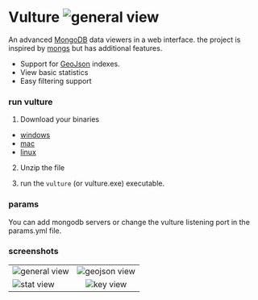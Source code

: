 # Vulture ![general view](https://bytebucket.org/damyot/vulture/raw/default/client/images/vulture.svg)

An advanced [MongoDB](http://www.mongodb.org/) data viewers in a web interface.  the
project is inspired by [mongs](http://whit537.org/mongs/) but has additional features.

*   Support for [GeoJson](http://geojson.org/) indexes.
*   View basic statistics
*   Easy filtering support

### run vulture

1.  Download your binaries
   *  [windows](https://bitbucket.org/damyot/vulture/downloads/vulture_1.0.0-vulture_windows_amd64.zip)
   *  [mac](https://bitbucket.org/damyot/vulture/downloads/vulture_1.0.0-vulture_darwin_amd64.zip)
   *  [linux](https://bitbucket.org/damyot/vulture/downloads/vulture_1.0.0-vulture_linux_amd64.tar.gz)

2.  Unzip the file

3.  run the `vulture` (or vulture.exe) executable.


### params

You can add mongodb servers or change the vulture listening port in the params.yml
file. 


### screenshots

|                                |                               |
| ------------------------------ |:-----------------------------:|
| ![general view][general_view]  | ![geojson view][geojson_view] |
| ![stat view][stats_view]  | ![key view][key_view] |









[general_view]: https://bytebucket.org/damyot/vulture/raw/default/screenshots/general.png
[geojson_view]: https://bytebucket.org/damyot/vulture/raw/default/screenshots/geo.png
[stats_view]: https://bytebucket.org/damyot/vulture/raw/default/screenshots/stats.png
[key_view]: https://bytebucket.org/damyot/vulture/raw/default/screenshots/key.png
